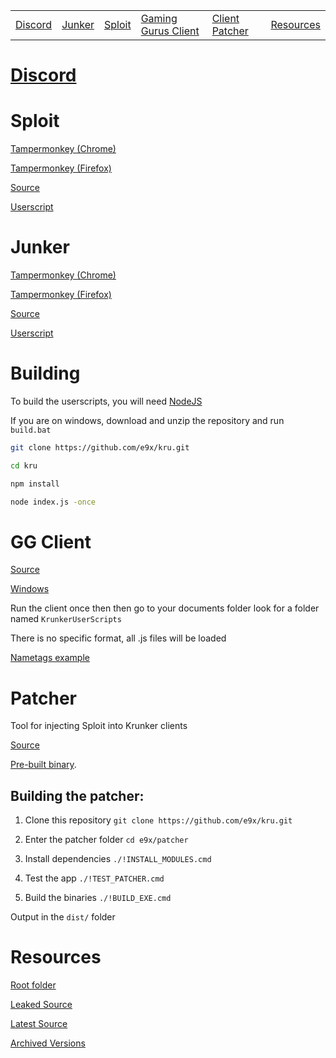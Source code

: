 |||||||
| --- | --- | --- | --- | --- | --- |
| [Discord](#discord) | [Junker](#junker) | [Sploit](#sploit) | [Gaming Gurus Client](#gg-client) | [Client Patcher](#patcher) | [Resources](#resources) | 

# [Discord](https://e9x.github.io/kru/invite)

# Sploit

[Tampermonkey (Chrome)](https://chrome.google.com/webstore/detail/tampermonkey/dhdgffkkebhmkfjojejmpbldmpobfkfo)

[Tampermonkey (Firefox)](https://addons.mozilla.org/en-US/firefox/addon/tampermonkey/)

[Source](sploit)

[Userscript](https://raw.githubusercontent.com/e9x/kru/master/sploit.user.js)

# Junker

[Tampermonkey (Chrome)](https://chrome.google.com/webstore/detail/tampermonkey/dhdgffkkebhmkfjojejmpbldmpobfkfo)

[Tampermonkey (Firefox)](https://addons.mozilla.org/en-US/firefox/addon/tampermonkey/)

[Source](junker)

[Userscript](https://raw.githubusercontent.com/e9x/kru/master/junker.user.js)

# Building

To build the userscripts, you will need [NodeJS](https://nodejs.org/en/download/)

If you are on windows, download and unzip the repository and run `build.bat`

```sh
git clone https://github.com/e9x/kru.git

cd kru

npm install

node index.js -once
```

# GG Client

[Source](https://github.com/skidlamer/gg_krunker_client)

[Windows](https://mega.nz/file/CB8QyapR#82tdlwKjVz3xy0rSe9XdqOEEFGRmVeqDm-siySmaoSY)

Run the client once then then go to your documents folder look for a folder named `KrunkerUserScripts`

There is no specific format, all .js files will be loaded

[Nametags example](https://hastebin.com/egapivejez.js)

# Patcher
Tool for injecting Sploit into Krunker clients

[Source](patcher)

[Pre-built binary](https://e9x.github.io/kru/patcher/Patcher.exe).

## Building the patcher:

1. Clone this repository
`git clone https://github.com/e9x/kru.git`

2. Enter the patcher folder
`cd e9x/patcher`

3. Install dependencies
`./!INSTALL_MODULES.cmd`

4. Test the app
`./!TEST_PATCHER.cmd`

5. Build the binaries
`./!BUILD_EXE.cmd`

Output in the `dist/` folder

# Resources

[Root folder](https://mega.nz/folder/PAcjzaYb#ITVrn9P7-0kRurX3MU969w)

[Leaked Source](https://mega.nz/folder/OJEgjLIJ#YEyz7VsyyjauZarD8JLldg)

[Latest Source](https://api.sys32.dev/v1/source)

[Archived Versions](https://mega.nz/folder/eE9ghBzS#nw_TzAoWnK9Cz5Sry-lECw)
